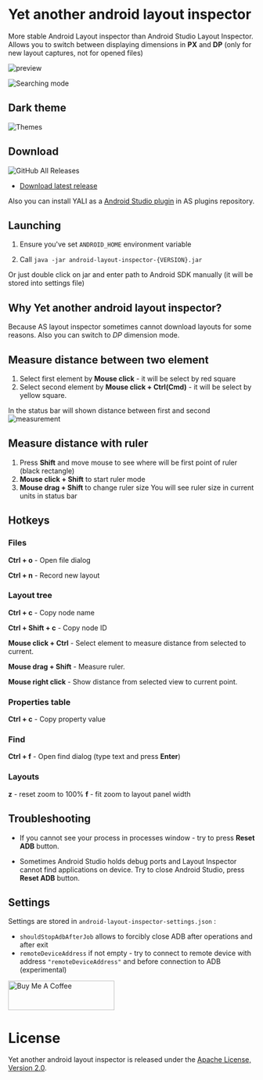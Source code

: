 # Yet another android layout inspector

More stable Android Layout inspector than Android Studio Layout Inspector.
Allows you to switch between displaying dimensions in **PX** and **DP** (only for new layout captures, not for opened files)

![preview](assets/preview.png)

![Searching mode](assets/find.png)

## Dark theme

![Themes](assets/themes.png)

## Download
![GitHub All Releases](https://img.shields.io/github/downloads/Grigory-Rylov/android-layout-inspector/total?color=%234caf50&style=for-the-badge)  
- [Download latest release](https://github.com/Grigory-Rylov/android-layout-inspector/releases)

Also you can install YALI as a [Android Studio plugin](https://plugins.jetbrains.com/plugin/15227-yali) in AS plugins repository.

## Launching
1) Ensure you've set `ANDROID_HOME` environment variable

2) Call `java -jar android-layout-inspector-{VERSION}.jar`

Or just double click on jar and enter path to Android SDK manually (it will be stored into settings file)

## Why Yet another android layout inspector?
Because AS layout inspector sometimes cannot download layouts for some reasons.
Also you can switch to *DP* dimension mode.

## Measure distance between two element
1) Select first element by **Mouse click** - it will be select by red square
2) Select second element by **Mouse click + Ctrl(Cmd)** - it will be select by yellow square.

In the status bar will shown distance between first and second
![measurement](assets/measurements.png)

## Measure distance with ruler
1) Press **Shift** and move mouse to see where will be first point of ruler (black rectangle)
2) **Mouse click + Shift** to start ruler mode
3) **Mouse drag + Shift** to change ruler size
You will see ruler size in current units in status bar
 
## Hotkeys
### Files
**Ctrl + o** - Open file dialog

**Ctrl + n** - Record new layout

### Layout tree
**Ctrl + c** - Copy node name

**Ctrl + Shift + c** - Copy node ID

**Mouse click + Ctrl** - Select element to measure distance from selected to current.

**Mouse drag + Shift** - Measure ruler.

**Mouse right click** - Show distance from selected view to current point.
### Properties table
**Ctrl + c** - Copy property value

### Find
**Ctrl + f** - Open find dialog (type text and press **Enter**)

### Layouts
**z** - reset zoom to 100%
**f** - fit zoom to layout panel width

## Troubleshooting
- If you cannot see your process in processes window - try to press **Reset ADB** button.

- Sometimes Android Studio holds debug ports and Layout Inspector cannot find applications on device.
Try to close Android Studio, press **Reset ADB** button.

## Settings
Settings are stored in `android-layout-inspector-settings.json` :

 - `shouldStopAdbAfterJob` allows to forcibly close ADB after operations and after exit
 - `remoteDeviceAddress` if not empty - try to connect to remote device with address `"remoteDeviceAddress"` and before connection to ADB (experimental)

<a href="https://www.buymeacoffee.com/grishberg" target="_blank"><img src="https://cdn.buymeacoffee.com/buttons/v2/default-blue.png" alt="Buy Me A Coffee" style="height: 60px !important;width: 217px !important;" ></a>

# License

Yet another android layout inspector is released under the [Apache License, Version 2.0](LICENSE.txt).
